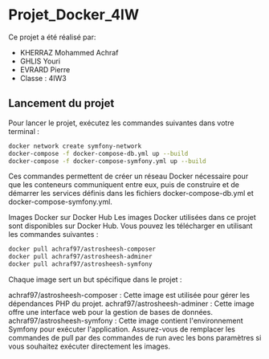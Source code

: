# Projet_Docker_4IW

Ce projet a été réalisé par:

- KHERRAZ Mohammed Achraf
- GHLIS Youri
- EVRARD Pierre
- Classe : 4IW3

## Lancement du projet

Pour lancer le projet, exécutez les commandes suivantes dans votre terminal :

```bash
docker network create symfony-network
docker-compose -f docker-compose-db.yml up --build
docker-compose -f docker-compose-symfony.yml up --build
````


Ces commandes permettent de créer un réseau Docker nécessaire pour que les conteneurs communiquent entre eux, puis de construire et de démarrer les services définis dans les fichiers docker-compose-db.yml et docker-compose-symfony.yml.

Images Docker sur Docker Hub
Les images Docker utilisées dans ce projet sont disponibles sur Docker Hub. Vous pouvez les télécharger en utilisant les commandes suivantes :

```bash
docker pull achraf97/astrosheesh-composer
docker pull achraf97/astrosheesh-adminer
docker pull achraf97/astrosheesh-symfony
````
Chaque image sert un but spécifique dans le projet :

achraf97/astrosheesh-composer : Cette image est utilisée pour gérer les dépendances PHP du projet.
achraf97/astrosheesh-adminer : Cette image offre une interface web pour la gestion de bases de données.
achraf97/astrosheesh-symfony : Cette image contient l'environnement Symfony pour exécuter l'application.
Assurez-vous de remplacer les commandes de pull par des commandes de run avec les bons paramètres si vous souhaitez exécuter directement les images.
